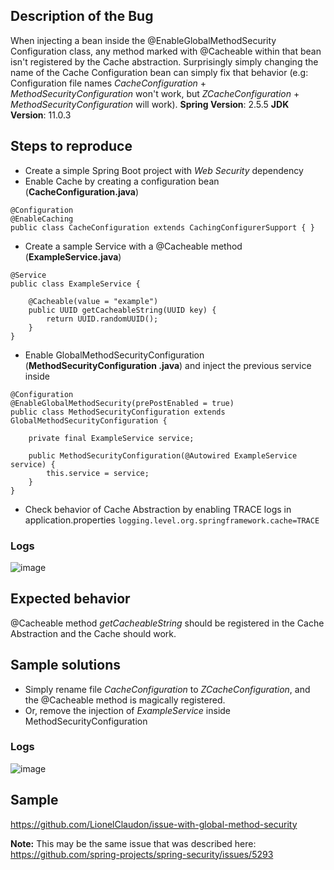 ## **Description of the Bug**
When injecting a bean inside the @EnableGlobalMethodSecurity Configuration class, any method marked with @Cacheable within that bean isn't registered by the Cache abstraction.
Surprisingly simply changing the name of the Cache Configuration bean can simply fix that behavior (e.g: Configuration file names _CacheConfiguration_ + _MethodSecurityConfiguration_ won't work, but _ZCacheConfiguration_ + _MethodSecurityConfiguration_ will work).
**Spring Version**: 2.5.5
**JDK Version**: 11.0.3

## **Steps to reproduce**
- Create a simple Spring Boot project with _Web Security_ dependency
- Enable Cache by creating a configuration bean (**CacheConfiguration.java**)
```
@Configuration
@EnableCaching
public class CacheConfiguration extends CachingConfigurerSupport { }
```
- Create a sample Service with a @Cacheable method (**ExampleService.java**)
```
@Service
public class ExampleService {

    @Cacheable(value = "example")
    public UUID getCacheableString(UUID key) {
        return UUID.randomUUID();
    }
} 
```
- Enable GlobalMethodSecurityConfiguration (**MethodSecurityConfiguration .java**) and inject the previous service inside
```
@Configuration
@EnableGlobalMethodSecurity(prePostEnabled = true)
public class MethodSecurityConfiguration extends GlobalMethodSecurityConfiguration {

    private final ExampleService service;

    public MethodSecurityConfiguration(@Autowired ExampleService service) {
        this.service = service;
    }
}
```
- Check behavior of Cache Abstraction by enabling TRACE logs in application.properties
```logging.level.org.springframework.cache=TRACE```

### **Logs**
![image](https://user-images.githubusercontent.com/11924004/137640192-b3508328-070d-4088-9f32-b5449989ca5e.png)

## **Expected behavior**
@Cacheable method _getCacheableString_ should be registered in the Cache Abstraction and the Cache should work.

## **Sample solutions**
- Simply rename file _CacheConfiguration_ to _ZCacheConfiguration_, and the @Cacheable method is magically registered.
- Or, remove the injection of _ExampleService_ inside MethodSecurityConfiguration 
### **Logs**
![image](https://user-images.githubusercontent.com/11924004/137640277-b4770566-5af3-4f8b-a162-3d8208ed3b23.png)

## **Sample**
https://github.com/LionelClaudon/issue-with-global-method-security

**Note:**
This may be the same issue that was described here: https://github.com/spring-projects/spring-security/issues/5293
